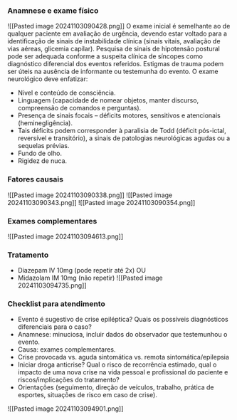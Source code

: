### Anamnese e exame físico
![[Pasted image 20241103090428.png]]
O exame inicial é semelhante ao de qualquer paciente em avaliação de urgência, devendo estar voltado para a identificação de sinais de instabilidade clínica (sinais vitais, avaliação de vias aéreas, glicemia capilar). Pesquisa de sinais de hipotensão postural pode ser adequada conforme a suspeita clínica de síncopes como diagnóstico diferencial dos eventos referidos. Estigmas de trauma podem ser úteis na ausência de informante ou testemunha do evento. O exame neurológico deve enfatizar: 
- Nível e conteúdo de consciência.
- Linguagem (capacidade de nomear objetos, manter discurso, compreensão de comandos e perguntas). 
- Presença de sinais focais – déficits motores, sensitivos e atencionais (heminegligência).
- Tais déficits podem corresponder à paralisia de Todd (déficit pós-ictal, reversível e transitório), a sinais de patologias neurológicas agudas ou a sequelas prévias. 
- Fundo de olho. 
- Rigidez de nuca.

### Fatores causais
![[Pasted image 20241103090338.png]]
![[Pasted image 20241103090343.png]]
![[Pasted image 20241103090354.png]]

### Exames complementares
![[Pasted image 20241103094613.png]]


### Tratamento
- Diazepam IV 10mg (pode repetir até 2x)
OU
- Midazolam IM 10mg (não repetir)
![[Pasted image 20241103094735.png]]


### Checklist para atendimento
- Evento é sugestivo de crise epiléptica? Quais os possíveis diagnósticos diferenciais para o caso?
- Anamnese: minuciosa, incluir dados do observador que testemunhou o evento.
- Causa: exames complementares.
- Crise provocada vs. aguda sintomática vs. remota sintomática/epilepsia
- Iniciar droga anticrise? Qual o risco de recorrência estimado, qual o impacto de uma nova crise na vida pessoal e profissional do paciente e riscos/implicações do tratamento?
- Orientações (seguimento, direção de veículos, trabalho, prática de esportes, situações de risco em caso de crise).

![[Pasted image 20241103094901.png]]

